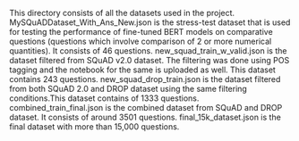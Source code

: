 This directory consists of all the datasets used in the project.
MySQuADDataset_With_Ans_New.json is the stress-test dataset that is used for testing the performance of fine-tuned BERT models on comparative questions (questions which involve comparison of 2 or more numerical quantities). It consists of 46 questions.
new_squad_train_w_valid.json is the dataset filtered from SQuAD v2.0 dataset. The filtering was done using POS tagging and the notebook for the same is uploaded as well. This dataset contains 243 questions.
new_squad_drop_train.json is the dataset filtered from both SQuAD 2.0 and DROP dataset using the same filtering conditions.This dataset contains of 1333 questions.
combined_train_final.json is the combined dataset from SQuAD and DROP dataset. It consists of around 3501 questions.
final_15k_dataset.json is the final dataset with more than 15,000 questions.
